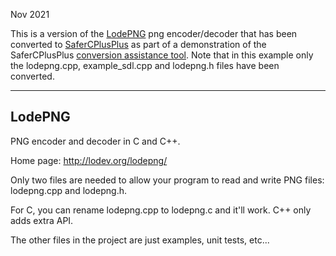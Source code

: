 Nov 2021

This is a version of the [LodePNG](https://github.com/lvandeve/lodepng) png encoder/decoder that has been converted to [SaferCPlusPlus](https://github.com/duneroadrunner/SaferCPlusPlus) as part of a demonstration of the SaferCPlusPlus [conversion assistance tool](https://github.com/duneroadrunner/scpptool). Note that in this example only the lodepng.cpp, example_sdl.cpp and lodepng.h files have been converted.

--------

LodePNG
-------

PNG encoder and decoder in C and C++.

Home page: http://lodev.org/lodepng/

Only two files are needed to allow your program to read and write PNG files: lodepng.cpp and lodepng.h.

For C, you can rename lodepng.cpp to lodepng.c and it'll work. C++ only adds extra API.

The other files in the project are just examples, unit tests, etc...
